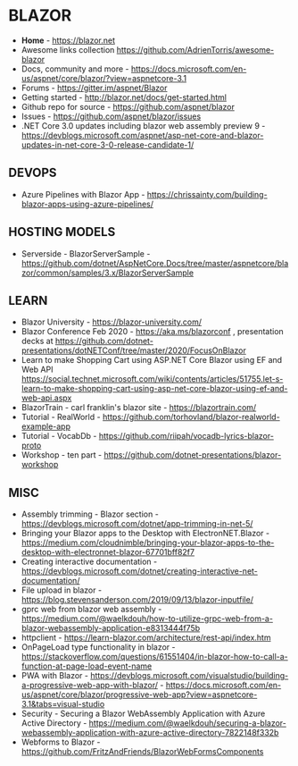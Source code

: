 # BLAZOR

* **Home** - https://blazor.net
* Awesome links collection <https://github.com/AdrienTorris/awesome-blazor>
* Docs, community and more - https://docs.microsoft.com/en-us/aspnet/core/blazor/?view=aspnetcore-3.1
* Forums - <https://gitter.im/aspnet/Blazor>
* Getting started - <http://blazor.net/docs/get-started.html>
* Github repo for source - <https://github.com/aspnet/blazor>
* Issues - <https://github.com/aspnet/blazor/issues>
* .NET Core 3.0 updates including blazor web assembly preview 9 - https://devblogs.microsoft.com/aspnet/asp-net-core-and-blazor-updates-in-net-core-3-0-release-candidate-1/

## DEVOPS

* Azure Pipelines with Blazor App - https://chrissainty.com/building-blazor-apps-using-azure-pipelines/ 

## HOSTING MODELS

* Serverside - BlazorServerSample - https://github.com/dotnet/AspNetCore.Docs/tree/master/aspnetcore/blazor/common/samples/3.x/BlazorServerSample

## LEARN

* Blazor University - https://blazor-university.com/
* Blazor Conference Feb 2020 - https://aka.ms/blazorconf , presentation decks at https://github.com/dotnet-presentations/dotNETConf/tree/master/2020/FocusOnBlazor 
* Learn to make Shopping Cart using ASP.NET Core Blazor using EF and Web API <https://social.technet.microsoft.com/wiki/contents/articles/51755.let-s-learn-to-make-shopping-cart-using-asp-net-core-blazor-using-ef-and-web-api.aspx>
* BlazorTrain - carl franklin's blazor site - https://blazortrain.com/
* Tutorial - RealWorld - <https://github.com/torhovland/blazor-realworld-example-app>
* Tutorial - VocabDb - <https://github.com/riipah/vocadb-lyrics-blazor-proto>
* Workshop - ten part - https://github.com/dotnet-presentations/blazor-workshop

## MISC

* Assembly trimming - Blazor section - https://devblogs.microsoft.com/dotnet/app-trimming-in-net-5/
* Bringing your Blazor apps to the Desktop with ElectronNET.Blazor -https://medium.com/cloudnimble/bringing-your-blazor-apps-to-the-desktop-with-electronnet-blazor-67701bff82f7
* Creating interactive documentation - https://devblogs.microsoft.com/dotnet/creating-interactive-net-documentation/
* File upload in blazor - https://blog.stevensanderson.com/2019/09/13/blazor-inputfile/
* gprc web from blazor web assembly - https://medium.com/@waelkdouh/how-to-utilize-grpc-web-from-a-blazor-webassembly-application-e8313444f75b
* httpclient - https://learn-blazor.com/architecture/rest-api/index.htm 
* OnPageLoad type functionality in blazor - https://stackoverflow.com/questions/61551404/in-blazor-how-to-call-a-function-at-page-load-event-name
* PWA with Blazor - https://devblogs.microsoft.com/visualstudio/building-a-progressive-web-app-with-blazor/ - https://docs.microsoft.com/en-us/aspnet/core/blazor/progressive-web-app?view=aspnetcore-3.1&tabs=visual-studio
* Security - Securing a Blazor WebAssembly Application with Azure Active Directory - https://medium.com/@waelkdouh/securing-a-blazor-webassembly-application-with-azure-active-directory-7822148f332b
* Webforms to Blazor - https://github.com/FritzAndFriends/BlazorWebFormsComponents
